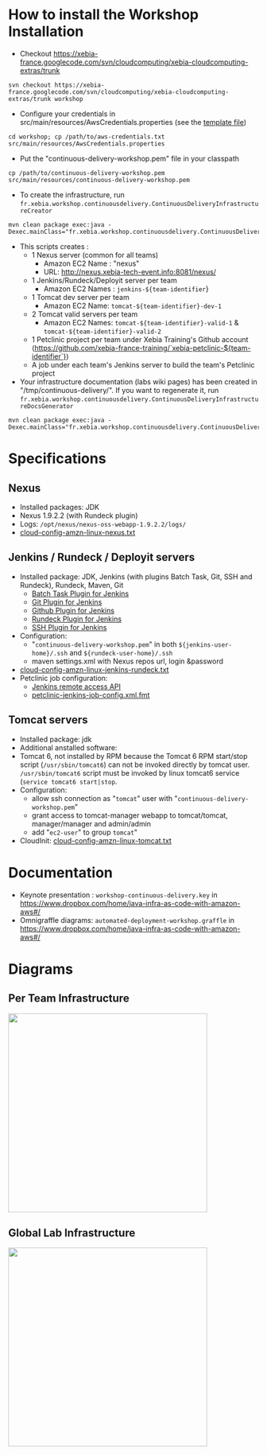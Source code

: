 # How to install the Workshop Installation #

  * Checkout https://xebia-france.googlecode.com/svn/cloudcomputing/xebia-cloudcomputing-extras/trunk
```
svn checkout https://xebia-france.googlecode.com/svn/cloudcomputing/xebia-cloudcomputing-extras/trunk workshop
```
  * Configure your credentials in src/main/resources/AwsCredentials.properties (see the [template file](http://xebia-france.googlecode.com/svn/cloudcomputing/xebia-cloudcomputing-extras/trunk/src/main/resources/AwsCredentials.properties.template))
```
cd workshop; cp /path/to/aws-credentials.txt src/main/resources/AwsCredentials.properties
```
  * Put the "continuous-delivery-workshop.pem" file in your classpath
```
cp /path/to/continuous-delivery-workshop.pem src/main/resources/continuous-delivery-workshop.pem
```
  * To create the infrastructure, run `fr.xebia.workshop.continuousdelivery.ContinuousDeliveryInfrastructureCreator`
```
mvn clean package exec:java -Dexec.mainClass="fr.xebia.workshop.continuousdelivery.ContinuousDeliveryInfrastructureCreator"
```
  * This scripts creates :
    * 1 Nexus server (common for all teams)
      * Amazon EC2 Name : "nexus"
      * URL: http://nexus.xebia-tech-event.info:8081/nexus/
    * 1 Jenkins/Rundeck/Deployit server per team
      * Amazon EC2 Names : `jenkins-${team-identifier`}
    * 1 Tomcat dev server per team
      * Amazon EC2 Name: `tomcat-${team-identifier}-dev-1`
    * 2 Tomcat valid servers per team
      * Amazon EC2 Names: `tomcat-${team-identifier}-valid-1` & `tomcat-${team-identifier}-valid-2`
    * 1 Petclinic project per team under Xebia Training's Github account (https://github.com/xebia-france-training/`xebia-petclinic-${team-identifier`})
    * A job under each team's Jenkins server to build the team's Petclinic project
  * Your infrastructure documentation (labs wiki pages) has been created in "/tmp/continuous-delivery/". If you want to regenerate it, run `fr.xebia.workshop.continuousdelivery.ContinuousDeliveryInfrastructureDocsGenerator`
```
mvn clean package exec:java -Dexec.mainClass="fr.xebia.workshop.continuousdelivery.ContinuousDeliveryInfrastructureDocsGenerator"
```


# Specifications #

## Nexus ##

  * Installed packages: JDK
  * Nexus 1.9.2.2 (with Rundeck plugin)
  * Logs: `/opt/nexus/nexus-oss-webapp-1.9.2.2/logs/`
  * [cloud-config-amzn-linux-nexus.txt](http://xebia-france.googlecode.com/svn/cloudcomputing/xebia-cloudcomputing-extras/trunk/src/main/resources/fr/xebia/workshop/continuousdelivery/cloud-config-amzn-linux-nexus.txt)

## Jenkins / Rundeck / Deployit servers ##

  * Installed package: JDK, Jenkins (with plugins Batch Task, Git, SSH and Rundeck), Rundeck, Maven, Git
    * [Batch Task Plugin for Jenkins](https://wiki.jenkins-ci.org/display/JENKINS/Batch+Task+Plugin)
    * [Git Plugin for Jenkins](https://wiki.jenkins-ci.org/display/JENKINS/Git+Plugin)
    * [Github Plugin for Jenkins](https://wiki.jenkins-ci.org/display/JENKINS/Github+Plugin)
    * [Rundeck Plugin for Jenkins](https://wiki.jenkins-ci.org/display/JENKINS/Rundeck+Plugin)
    * [SSH Plugin for Jenkins](https://wiki.jenkins-ci.org/display/JENKINS/SSH+Plugin)
  * Configuration:
    * "`continuous-delivery-workshop.pem`" in both `${jenkins-user-home}/.ssh` and `${rundeck-user-home}/.ssh`
    * maven settings.xml with Nexus repos url, login &password
  * [cloud-config-amzn-linux-jenkins-rundeck.txt](http://xebia-france.googlecode.com/svn/cloudcomputing/xebia-cloudcomputing-extras/trunk/src/main/resources/fr/xebia/workshop/continuousdelivery/cloud-config-amzn-linux-jenkins-rundeck.txt)
  * Petclinic job configuration:
    * [Jenkins remote access API](https://wiki.jenkins-ci.org/display/JENKINS/Remote+access+API)
    * [petclinic-jenkins-job-config.xml.fmt](http://xebia-france.googlecode.com/svn/cloudcomputing/xebia-cloudcomputing-extras/trunk/src/main/resources/fr/xebia/workshop/continuousdelivery/petclinic-jenkins-job-config.xml.fmt)


## Tomcat servers ##

  * Installed package: jdk
  * Additional anstalled software:
  * Tomcat 6, not installed by RPM because the Tomcat 6 RPM start/stop script (`/usr/sbin/tomcat6`) can not be invoked directly by tomcat user. `/usr/sbin/tomcat6` script must be invoked by linux tomcat6 service (`service tomcat6 start|stop`.
  * Configuration:
    * allow ssh connection as "`tomcat`" user with "`continuous-delivery-workshop.pem`"
    * grant access to tomcat-manager webapp to tomcat/tomcat, manager/manager and admin/admin
    * add "`ec2-user`" to group `tomcat`"
  * CloudInit: [cloud-config-amzn-linux-tomcat.txt](https://xebia-france.googlecode.com/svn/cloudcomputing/xebia-cloudcomputing-extras/trunk/src/main/resources/fr/xebia/workshop/continuousdelivery/cloud-config-amzn-linux-tomcat.txt)

# Documentation #

  * Keynote presentation : `workshop-continuous-delivery.key` in https://www.dropbox.com/home/java-infra-as-code-with-amazon-aws#/
  * Omnigraffle diagrams:  `automated-deployment-workshop.graffle` in https://www.dropbox.com/home/java-infra-as-code-with-amazon-aws#/

# Diagrams #


## Per Team Infrastructure ##

<img width='400' src='http://xebia-france.googlecode.com/svn/wiki/cont-delivery-img/per-team-infrastructure.png' />

## Global Lab Infrastructure ##

<img width='400' src='http://xebia-france.googlecode.com/svn/wiki/cont-delivery-img/global-infrastructure.png' />
